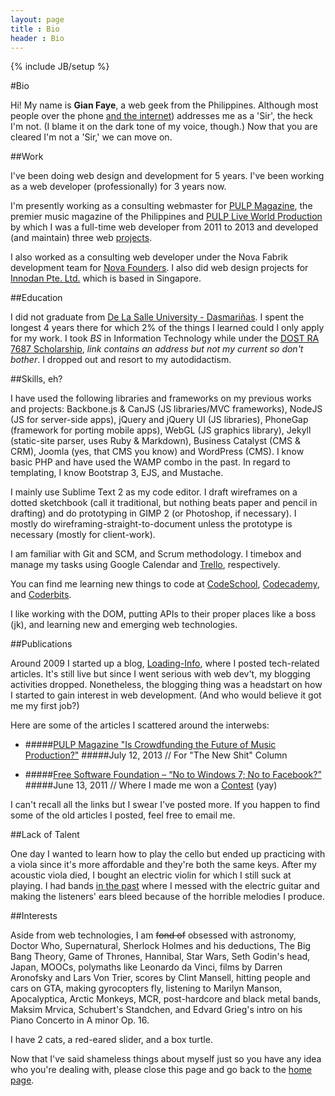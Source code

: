 ```yaml
---
layout: page
title : Bio
header : Bio
---
```

{% include JB/setup %}

#Bio

Hi! My name is **Gian Faye**, a web geek from the Philippines. Although most people over the phone [and the internet](/assets/images/bio/not-a-sir.jpg)) addresses me as a 'Sir', the heck I'm not. (I blame it on the dark tone of my voice, though.) Now that you are cleared I'm not a 'Sir,' we can move on. 

##Work

I've been doing web design and development for 5 years. I've been working as a web developer (professionally) for 3 years now.

I'm presently working as a consulting webmaster for [PULP Magazine](http://pulpmagazinelive.com), the premier music magazine of the Philippines and [PULP Live World Production](http://pulpliveworld.com) by which I was a full-time web developer from 2011 to 2013 and developed (and maintain) three web [projects](/projects).

I also worked as a consulting web developer under the Nova Fabrik development team for [Nova Founders](http://novafounders.com). I also did web design projects for [Innodan Pte. Ltd.](http://www.innodan.com/) which is based in Singapore. 

##Education

I did not graduate from [De La Salle University - Dasmariñas](http://www.dlsud.edu.ph/). I spent the longest 4 years there for which 2% of the things I learned could I only apply for my work. I took *BS* in Information Technology while under the [DOST RA 7687 Scholarship](http://region4a.dost.gov.ph/databases/scho_details.php?studid=2897), _link contains an address but not my current so don't bother_. I dropped out and resort to my autodidactism.

##Skills, eh?

I have used the following libraries and frameworks on my previous works and projects: Backbone.js & CanJS (JS libraries/MVC frameworks), NodeJS (JS for server-side apps), jQuery and jQuery UI (JS libraries), PhoneGap (framework for porting mobile apps), WebGL (JS graphics library), Jekyll (static-site parser, uses Ruby & Markdown), Business Catalyst (CMS & CRM), Joomla (yes, that CMS you know) and WordPress (CMS). I know basic PHP and have used the WAMP combo in the past. In regard to templating, I know Bootstrap 3, EJS, and Mustache. 

I mainly use Sublime Text 2 as my code editor. I draft wireframes on a dotted sketchbook (call it traditional, but nothing beats paper and pencil in drafting) and do prototyping in GIMP 2 (or Photoshop, if necessary). I mostly do wireframing-straight-to-document unless the prototype is necessary (mostly for client-work).

I am familiar with Git and SCM, and Scrum methodology. I timebox and manage my tasks using Google Calendar and [Trello](http://trello.com/gianfaye), respectively.

You can find me learning new things to code at [CodeSchool](https://www.codeschool.com/users/22010), [Codecademy](http://www.codecademy.com/users/gianfaye), and [Coderbits](https://coderbits.com/gianfaye).

I like working with the DOM, putting APIs to their proper places like a boss (jk), and learning new and emerging web technologies. 

##Publications

Around 2009 I started up a blog, [Loading-Info](http://the.loading-info.net), where I posted tech-related articles. It's still live but since I went serious with web dev't, my blogging activities dropped. Nonetheless, the blogging thing was a headstart on how I started to gain interest in web development. (And who would believe it got me my first job?) 

Here are some of the articles I scattered around the interwebs:

* #####[PULP Magazine "Is Crowdfunding the Future of Music Production?"](http://pulpmagazinelive.com/column/new-shit/crowdfunding-future-of-music-production)
#####July 12, 2013 // For "The New Shit" Column

* #####[Free Software Foundation – “No to Windows 7; No to Facebook?”](http://www.blogengage.com/blogger/free-software-foundation-no-to-windows-7-no-to-facebook/)
#####June 13, 2011 // Where I made me won a [Contest](http://www.blogengage.com/blogger/the-june-2011-blogger-spotlight-winners/) (yay)

I can't recall all the links but I swear I've posted more. If you happen to find some of the old articles I posted, feel free to email me.

##Lack of Talent 

One day I wanted to learn how to play the cello but ended up practicing with a viola since it's more affordable and they're both the same keys. After my acoustic viola died, I bought an electric violin for which I still suck at playing. I had bands [in the past](https://www.youtube.com/watch?v=AqGovbV22JY) where I messed with the electric guitar and making the listeners' ears bleed because of the horrible melodies I produce.


##Interests

Aside from web technologies, I am <s>fond of</s> obsessed with astronomy, Doctor Who, Supernatural, Sherlock Holmes and his deductions, The Big Bang Theory, Game of Thrones, Hannibal, Star Wars, Seth Godin's head, Japan, MOOCs, polymaths like Leonardo da Vinci, films by Darren Aronofsky and Lars Von Trier, scores by Clint Mansell, hitting people and cars on GTA, making gyrocopters fly, listening to Marilyn Manson, Apocalyptica, Arctic Monkeys, MCR, post-hardcore and black metal bands, Maksim Mrvica, Schubert's Standchen, and Edvard Grieg's intro on his Piano Concerto in A minor Op. 16. 

I have 2 cats, a red-eared slider, and a box turtle.


Now that I've said shameless things about myself just so you have any idea who you're dealing with, please close this page and go back to the [home page](/).